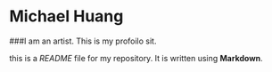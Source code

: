 
# Michael Huang


###I am an artist. This is my profoilo sit.

this is a *README* file for my repository. It is written using **Markdown**.
